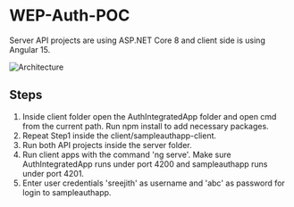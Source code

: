 # WEP-Auth-POC

Server API projects are using ASP.NET Core 8 and client side is using Angular 15.

![Architecture](Docs/WEP_Auth_POC.jpg)

Steps
----------
1. Inside client folder open the AuthIntegratedApp folder and open cmd from the current path. Run npm install to add necessary packages.
2. Repeat Step1 inside the client/sampleauthapp-client.
3. Run both API projects inside the server folder.
4. Run client apps with the command 'ng serve'. Make sure AuthIntegratedApp runs under port 4200 and sampleauthapp runs under port 4201.
5. Enter user credentials 'sreejith' as username and 'abc' as password for login to sampleauthapp.